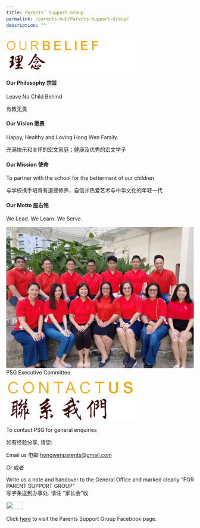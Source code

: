 ```yaml
---
title: Parents’ Support Group
permalink: /parents-hub/Parents-Support-Group/
description: ""
---
```

<img style="width:70%;height:50%" src="/images/Parents'%20Hub/Parents%20support%20group/psg_our_belief.png">

#### **Our Philosophy 宗旨**

Leave No Child Behind

有教无类

#### **Our Vision 愿景**

Happy, Healthy and Loving Hong Wen Family.

充满快乐和关怀的宏文家庭；健康及优秀的宏文学子

#### **Our Mission 使命**

To partner with the school for the betterment of our children

与学校携手培育有道德修养，自信并热爱艺术与中华文化的年轻一代

#### **Our Motto 座右铭**

We Lead. We Learn. We Serve.

![](/images/Parents'%20Hub/Parents%20support%20group/image0-min.jpeg)
PSG Executive Committee


<img style="width:70%;height:50%" src="/images/Parents'%20Hub/Parents%20support%20group/psg_contactus.png">


To contact PSG for general enquiries

如有经验分享, 请您:

Email us 电邮 [hongwenparents@gmail.com](mailto:hongwenparents@gmail.com)

Or 或者

Write us a note and handover to the General Office and marked clearly “FOR PARENT SUPPORT GROUP”  
写字条送到办事处. 请注 “家长会”收

<img style="width:30%;height:50%" src="/images/Parents'%20Hub/Parents%20support%20group/image0.jpeg">

Click [here](https://www.facebook.com/HongWenSchoolPSG/) to visit the Parents Support Group Facebook page.